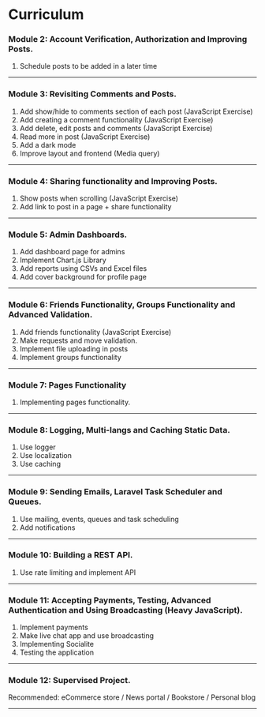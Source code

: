 # Curriculum

### Module 2: Account Verification, Authorization and Improving Posts.

1) Schedule posts to be added in a later time

---

### Module 3: Revisiting Comments and Posts.

1) Add show/hide to comments section of each post (JavaScript Exercise)
2) Add creating a comment functionality (JavaScript Exercise)
3) Add delete, edit posts and comments (JavaScript Exercise)
4) Read more in post (JavaScript Exercise) 
5) Add a dark mode
6) Improve layout and frontend (Media query)

---

### Module 4: Sharing functionality and Improving Posts.

1) Show posts when scrolling (JavaScript Exercise)
2) Add link to post in a page + share functionality

---

### Module 5: Admin Dashboards.

1) Add dashboard page for admins
2) Implement Chart.js Library
3) Add reports using CSVs and Excel files
4) Add cover background for profile page

---

### Module 6: Friends Functionality, Groups Functionality and Advanced Validation.

1) Add friends functionality (JavaScript Exercise)
2) Make requests and move validation.
3) Implement file uploading in posts
4) Implement groups functionality

---

### Module 7: Pages Functionality

1) Implementing pages functionality.

---

### Module 8: Logging, Multi-langs and Caching Static Data.

1) Use logger
2) Use localization
3) Use caching

---

### Module 9: Sending Emails, Laravel Task Scheduler and Queues.

1) Use mailing, events, queues and task scheduling
2) Add notifications

---

### Module 10: Building a REST API.

1) Use rate limiting and implement API

---

### Module 11: Accepting Payments, Testing, Advanced Authentication and Using Broadcasting (Heavy JavaScript).

1) Implement payments
2) Make live chat app and use broadcasting
3) Implementing Socialite
4) Testing the application

---

### Module 12: Supervised Project.

Recommended: eCommerce store / News portal / Bookstore / Personal blog

---

